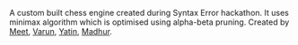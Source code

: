 A custom built chess engine created during Syntax Error hackathon.
It uses minimax algorithm which is optimised using alpha-beta pruning.
Created by [Meet](https://github.com/meetcshah19), [Varun](https://github.com/vrngupta53), [Yatin](https://github.com/Yatin-Khanna), [Madhur](https://github.com/silentC1C4D4).
